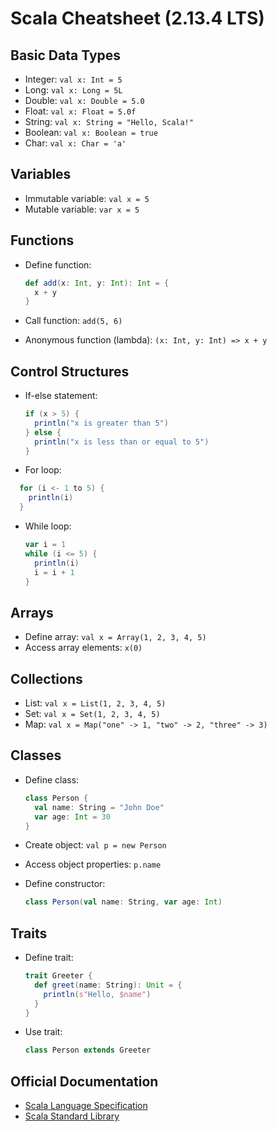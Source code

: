 # Scala Cheatsheet (2.13.4 LTS)

## Basic Data Types

- Integer: `val x: Int = 5`
- Long: `val x: Long = 5L`
- Double: `val x: Double = 5.0`
- Float: `val x: Float = 5.0f`
- String: `val x: String = "Hello, Scala!"`
- Boolean: `val x: Boolean = true`
- Char: `val x: Char = 'a'`

## Variables

- Immutable variable: `val x = 5`
- Mutable variable: `var x = 5`

## Functions

- Define function:

  ```scala
  def add(x: Int, y: Int): Int = {
    x + y
  }
  ```
  
- Call function: `add(5, 6)`
- Anonymous function (lambda): `(x: Int, y: Int) => x + y`

## Control Structures

- If-else statement:

  ```scala
  if (x > 5) {
    println("x is greater than 5")
  } else {
    println("x is less than or equal to 5")
  }
  ```

- For loop:

```scala
  for (i <- 1 to 5) {
    println(i)
  }
```
  
- While loop:

  ```scala
  var i = 1
  while (i <= 5) {
    println(i)
    i = i + 1
  }
  ```

## Arrays

- Define array: `val x = Array(1, 2, 3, 4, 5)`
- Access array elements: `x(0)`

## Collections

- List: `val x = List(1, 2, 3, 4, 5)`
- Set: `val x = Set(1, 2, 3, 4, 5)`
- Map: `val x = Map("one" -> 1, "two" -> 2, "three" -> 3)`

## Classes

- Define class:

  ```scala
  class Person {
    val name: String = "John Doe"
    var age: Int = 30
  }
  ```

- Create object: `val p = new Person`
- Access object properties: `p.name`
- Define constructor:

  ```scala
  class Person(val name: String, var age: Int)
  ```

## Traits

- Define trait:

  ```scala
  trait Greeter {
    def greet(name: String): Unit = {
      println(s"Hello, $name")
    }
  }
  ```

- Use trait:

  ```scala
  class Person extends Greeter
  ```

## Official Documentation

- [Scala Language Specification](https://www.scala-lang.org/files/archive/spec/2.13/)
- [Scala Standard Library](https://www.scala-lang.org/api/2.13.4/)
